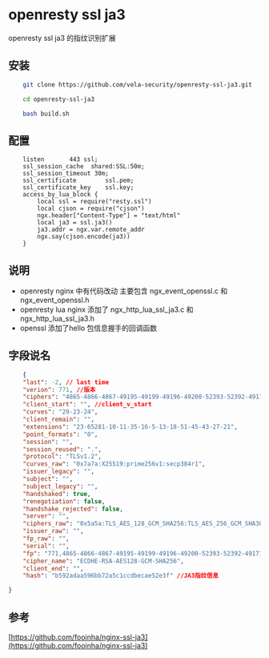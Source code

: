 # openresty ssl ja3
openresty ssl ja3 的指纹识别扩展

## 安装
```bash
    git clone https://github.com/vela-security/openresty-ssl-ja3.git

    cd openresty-ssl-ja3

    bash build.sh
```

## 配置 
```nginx
    listen       443 ssl;
    ssl_session_cache  shared:SSL:50m;
    ssl_session_timeout 30m;
    ssl_certificate        ssl.pem;
    ssl_certificate_key    ssl.key;
    access_by_lua_block {
        local ssl = require("resty.ssl")
        local cjson = require("cjson")
        ngx.header["Content-Type"] = "text/html"
        local ja3 = ssl.ja3()
        ja3.addr = ngx.var.remote_addr
        ngx.say(cjson.encode(ja3))
    }
```

## 说明
- openresty nginx 中有代码改动 主要包含 ngx_event_openssl.c 和 ngx_event_openssl.h
- openresty lua nginx 添加了 ngx_http_lua_ssl_ja3.c 和 ngx_http_lua_ssl_ja3.h
- openssl 添加了hello 包信息握手的回调函数

## 字段说名 
```json
    {
    "last": -2, // last time
    "verion": 771, //版本
    "ciphers": "4865-4866-4867-49195-49199-49196-49200-52393-52392-49171-49172-156-157-47-53",
    "client_start": "", //client_v_start
    "curves": "29-23-24", 
    "client_remain": "",
    "extensions": "23-65281-10-11-35-16-5-13-18-51-45-43-27-21",
    "point_formats": "0",
    "session": "",
    "session_reused": ".",
    "protocol": "TLSv1.2",
    "curves_raw": "0x7a7a:X25519:prime256v1:secp384r1",
    "issuer_legacy": "",
    "subject": "",
    "subject_legacy": "",
    "handshaked": true,
    "renegotiation": false,
    "handshake_rejected": false,
    "server": "",
    "ciphers_raw": "0x5a5a:TLS_AES_128_GCM_SHA256:TLS_AES_256_GCM_SHA384:TLS_CHACHA20_POLY1305_SHA256:ECDHE-ECDSA-AES128-GCM-SHA256:ECDHE-RSA-AES128-GCM-SHA256:ECDHE-ECDSA-AES256-GCM-SHA384:ECDHE-RSA-AES256-GCM-SHA384:ECDHE-ECDSA-CHACHA20-POLY1305:ECDHE-RSA-CHACHA20-POLY1305:ECDHE-RSA-AES128-SHA:ECDHE-RSA-AES256-SHA:AES128-GCM-SHA256:AES256-GCM-SHA384:AES128-SHA:AES256-SHA",
    "issuer_raw": "",
    "fp_raw": "",
    "serial": "",
    "fp": "771,4865-4866-4867-49195-49199-49196-49200-52393-52392-49171-49172-156-157-47-53,23-65281-10-11-35-16-5-13-18-51-45-43-27-21,29-23-24,0", //指纹信息
    "cipher_name": "ECDHE-RSA-AES128-GCM-SHA256",
    "client_end": "",
    "hash": "b592adaa596bb72a5c1ccdbecae52e3f" //JA3指纹信息

}

```

## 参考
[https://github.com/fooinha/nginx-ssl-ja3](https://github.com/fooinha/nginx-ssl-ja3)